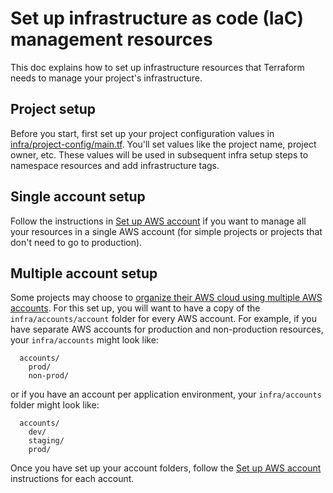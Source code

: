 # Set up infrastructure as code (IaC) management resources

This doc explains how to set up infrastructure resources that Terraform needs to manage your project's infrastructure.

## Project setup

Before you start, first set up your project configuration values in [infra/project-config/main.tf](../infra/project-config/main.tf). You'll set values like the project name, project owner, etc. These values will be used in subsequent infra setup steps to namespace resources and add infrastructure tags.

## Single account setup

Follow the instructions in [Set up AWS account](../docs/infra/set-up-aws-account.md) if you want to manage all your resources in a single AWS account (for simple projects or projects that don't need to go to production).

## Multiple account setup

Some projects may choose to [organize their AWS cloud using multiple AWS accounts](https://docs.aws.amazon.com/whitepapers/latest/organizing-your-aws-environment/organizing-your-aws-environment.html). For this set up, you will want to have a copy of the `infra/accounts/account` folder for every AWS account. For example, if you have separate AWS accounts for production and non-production resources, your `infra/accounts` might look like:

```text
  accounts/
    prod/
    non-prod/
```

or if you have an account per application environment, your `infra/accounts` folder might look like:

```text
  accounts/
    dev/
    staging/
    prod/
```

Once you have set up your account folders, follow the [Set up AWS account](../docs/infra/set-up-aws-account.md) instructions for each account.
